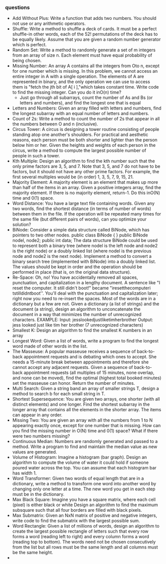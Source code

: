 ### questions
* Add Without Plus: Write a function that adds two numbers. You should not use or any arithmetic operators.
* Shuffle: Write a method to shuffle a deck of cards. It must be a perfect shuffle-in other words, each
  of the 52! permutations of the deck has to be equally likely. Assume that you are given a random
  number generator which is perfect.
* Random Set: Write a method to randomly generate a set of m integers from an array of size n. Each
  element must have equal probability of being chosen.
* Missing Number: An array A contains all the integers from Oto n, except for one number which
  is missing. In this problem, we cannot access an entire integer in A with a single operation. The
  elements of A are represented in binary, and the only operation we can use to access them is "fetch
  the jth bit of A[ i ],"which takes constant time. Write code to find the missing integer. Can you do
  it inO(n) time?
    * Just go through all subarrays, count the number of As and Bs (or letters
      and numbers), and find the longest one that is equal
* Letters and Numbers: Given an array filled with letters and numbers, find the longest subarray with
  an equal number of letters and numbers.
* Count of 2s: Write a method to count the number of 2s that appear in all the numbers between O
  and n (inclusive).
* Circus Tower: A circus is designing a tower routine consisting of people standing atop one another's
  shoulders. For practical and aesthetic reasons, each person must be both shorter and lighter
  than the person below him or her. Given the heights and weights of each person in the circus, write
  a method to compute the largest possible number of people in such a tower.
* Kth Multiple: Design an algorithm to find the kth number such that the only prime factors are 3, 5,
  and 7. Note that 3, 5, and 7 do not have to be factors, but it should not have any other prime factors.
  For example, the first several multiples would be (in order) 1, 3, 5, 7, 9, 15, 21.
* Majority Element: A majority element is an element that makes up more than half of the items in
  an array. Given a positive integers array, find the majority element. If there is no majority element,
  return-1. Do this inO(N) time and 0(1) space.
* Word Distance: You have a large text file containing words. Given any two words, find the shortest
  distance (in terms of number of words) between them in the file. If the operation will be repeated
  many times for the same file (but different pairs of words), can you optimize your solution?
* BiNode: Consider a simple data structure called BiNode, which has pointers to two other nodes.
  public class BiNode {
  }
  public BiNode nodel, node2;
  public int data;
  The data structure BiNode could be used to represent both a binary tree (where nodel is the left
  node and node2 is the right node) or a doubly linked list (where nodel is the previous node and
  node2 is the next node). Implement a method to convert a binary search tree (implemented with
  BiNode) into a doubly linked list. The values should be kept in order and the operation should be
  performed in place (that is, on the original data structure).
* Re-Space: Oh, no! You have accidentally removed all spaces, punctuation, and capitalization in a
  lengthy document. A sentence like "I reset the computer. It still didn't boot!"
  became "iresetthecomputeri tstilldidntboot''. You'll deal with the punctuation and capitalization
  later; right now you need to re-insert the spaces. Most of the words are in a dictionary but
  a few are not. Given a dictionary (a list of strings) and the document (a string), design an algorithm
  to unconcatenate the document in a way that minimizes the number of unrecognized characters.
  EXAMPLE:
  Input: jesslookedjustliketimherbrother
  Output: jess looked just like tim her brother (7 unrecognized characters)
* Smallest K: Design an algorithm to find the smallest K numbers in an array
* Longest Word: Given a list of words, write a program to find the longest word made of other words
  in the list.
* The Masseuse: A popular masseuse receives a sequence of back-to-back appointment requests
  and is debating which ones to accept. She needs a 15-minute break between appointments and
  therefore she cannot accept any adjacent requests. Given a sequence of back-to-back appointment
  requests (all multiples of 15 minutes, none overlap, and none can be moved), find the optimal
  (highest total booked minutes) set the masseuse can honor. Return the number of minutes.
* Multi Search: Given a string band an array of smaller strings T, design a method to search b for
  each small string in T.
* Shortest Supersequence: You are given two arrays, one shorter (with all distinct elements) and one
  longer. Find the shortest subarray in the longer array that contains all the elements in the shorter
  array. The items can appear in any order.
* Missing Two: You are given an array with all the numbers from 1 to N appearing exactly once,
  except for one number that is missing. How can you find the missing number in O(N) time and
  0(1) space? What if there were two numbers missing?
* Continuous Median: Numbers are randomly generated and passed to a method. Write a program
  to find and maintain the median value as new values are generated.
* Volume of Histogram: Imagine a histogram (bar graph). Design an algorithm to compute the
  volume of water it could hold if someone poured water across the top. You can assume that each
  histogram bar has width 1.
* Word Transformer: Given two words of equal length that are in a dictionary, write a method to
  transform one word into another word by changing only one letter at a time. The new word you get
  in each step must be in the dictionary.
* Max Black Square: Imagine you have a square matrix, where each cell (pixel) is either black or white
  Design an algorithm to find the maximum subsquare such that all four borders are filled with black
  pixels.
* Max Submatrix: Given an NxN matrix of positive and negative integers, write code to find the
  submatrix with the largest possible sum.
* Word Rectangle: Given a list of millions of words, design an algorithm to create the largest possible
  rectangle of letters such that every row forms a word (reading left to right) and every column forms
  a word (reading top to bottom). The words need not be chosen consecutively from the list but all
  rows must be the same length and all columns must be the same height.
*  